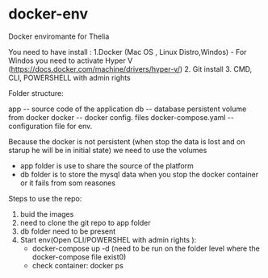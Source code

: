 # docker-env
Docker enviromante for Thelia 



You need to have install :
	1.Docker (Mac OS , Linux Distro,Windos)
	 - For Windos you need to activate Hyper V (https://docs.docker.com/machine/drivers/hyper-v/)
	2. Git install
	3. CMD, CLI, POWERSHELL with admin rights 


Folder structure:

app -- source code of the application
db -- database persistent volume from docker
docker -- docker config. files 
docker-compose.yaml -- configuration file for env.



Because the docker is not persistent (when stop the data is lost and on starup he will be in initial state) we need to use the volumes
 - app folder is use to share the source of the platform
 - db folder is to store the mysql data when you stop the docker container or it fails from som reasones

Steps to use the repo:
1. buid the images
2. need to clone the git repo to app folder
3. db folder need to be present
4. Start env(Open CLI/POWERSHEL with admin rights ):
   - docker-compose up -d (need to be run on the folder level where the docker-compose file exist0)
   - check container:
     docker ps






